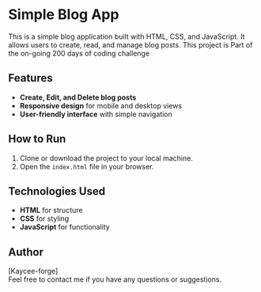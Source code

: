 # Simple Blog App

This is a simple blog application built with HTML, CSS, and JavaScript. It allows users to create, read, and manage blog posts. This project is Part of the on-going 200 days of coding 
challenge

## Features
- **Create, Edit, and Delete blog posts**
- **Responsive design** for mobile and desktop views
- **User-friendly interface** with simple navigation

## How to Run
1. Clone or download the project to your local machine.
2. Open the `index.html` file in your browser.

## Technologies Used
- **HTML** for structure
- **CSS** for styling
- **JavaScript** for functionality

## Author
[Kaycee-forge]  
Feel free to contact me if you have any questions or suggestions.
